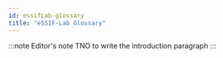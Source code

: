```yaml
---
id: essifLab-glossary
title: "eSSIF-Lab Glossary"
---
```


:::note Editor's note
TNO to write the introduction paragraph
:::
